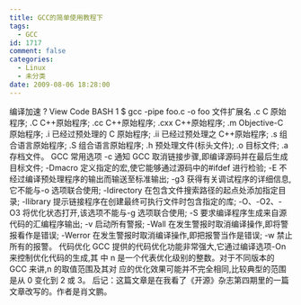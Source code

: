 ```yaml
---
title: GCC的简单使用教程下
tags:
  - GCC
id: 1717
comment: false
categories:
  - Linux
  - 未分类
date: 2009-08-06 18:28:00
---
```


编译加速
?
View Code
BASH
1
$
gcc
-pipe
foo.c
-o
foo
文件扩展名
.c C 原始程序;
.C C++原始程序;
.cc C++原始程序;
.cxx C++原始程序;
.m Objective-C 原始程序;
.i 已经过预处理的 C 原始程序;
.ii 已经过预处理之 C++原始程序;
.s 组合语言原始程序;
.S 组合语言原始程序;
.h 预处理文件(标头文件);
.o 目标文件;
.a 存档文件。
GCC 常用选项
-c 通知 GCC 取消链接步骤,即编译源码并在最后生成目标文件;
-Dmacro 定义指定的宏,使它能够通过源码中的#ifdef 进行检验;
-E 不经过编译预处理程序的输出而输送至标准输出;
-g3 获得有关调试程序的详细信息,它不能与-o 选项联合使用;
-Idirectory 在包含文件搜索路径的起点处添加指定目录;
-llibrary 提示链接程序在创建最终可执行文件时包含指定的库;
-O、-O2、-O3 将优化状态打开,该选项不能与-g 选项联合使用;
-S 要求编译程序生成来自源代码的汇编程序输出;
-v 启动所有警报;
-Wall 在发生警报时取消编译操作,即将警报看作是错误;
-Werror 在发生警报时取消编译操作,即把报警当作是错误;
-w 禁止所有的报警。
代码优化
GCC 提供的代码优化功能非常强大,它通过编译选项-On 来控制优化代码的生成,其
中 n 是一个代表优化级别的整数。对于不同版本的 GCC 来讲,n 的取值范围及其对
应的优化效果可能并不完全相同,比较典型的范围是从 0 变化到 2 或 3。
后记：这篇文章是在我看了《开源》杂志第四期里的一篇文章改写的。作者是肖文鹏。